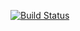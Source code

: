 [![Build Status](https://travis-ci.org/ClailsonJorge/practicing-codes-01.svg?branch=master)](https://travis-ci.org/ClailsonJorge/practicing-codes-01)

